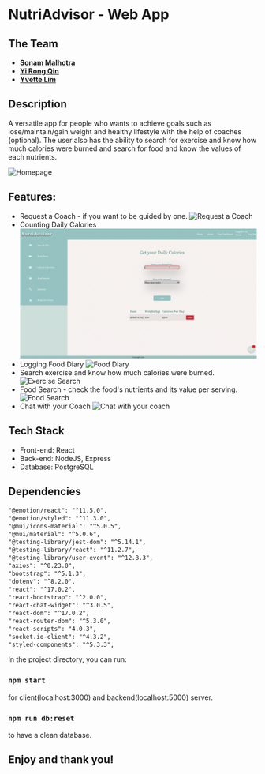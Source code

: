 # NutriAdvisor - Web App

## The Team

- **[Sonam Malhotra](https://github.com/Smalhotra1996)**
- **[Yi Rong Qin](https://github.com/yq4103)**
- **[Yvette Lim](https://github.com/magotts)**

## Description 
A versatile app for people who wants to achieve goals such as lose/maintain/gain weight and healthy lifestyle with the help of coaches (optional). The user also has the ability to search for exercise and know how much calories were burned and search for food and know the values of each nutrients.

![Homepage](https://github.com/magotts/nutriadvisor/blob/master/client/docs/homepage.jpg?raw=true)

## Features:
- Request a Coach - if you want to be guided by one.
![Request a Coach](client/docs/requestcoach.gif)
- Counting Daily Calories
![Calorie Calculator](client/docs/caloriecount.gif)
- Logging Food Diary
![Food Diary](client/docs/fooddiary.gif)
- Search exercise and know how much calories were burned.
![Exercise Search](client/docs/exercise.gif)
- Food Search - check the food's nutrients and its value per serving.
![Food Search](client/docs/foodsearch.gif)
- Chat with your Coach
![Chat with your coach](client/docs/chat.gif)


## Tech Stack
- Front-end: React
- Back-end: NodeJS, Express
- Database: PostgreSQL

## Dependencies
    "@emotion/react": "^11.5.0",
    "@emotion/styled": "^11.3.0",
    "@mui/icons-material": "^5.0.5",
    "@mui/material": "^5.0.6",
    "@testing-library/jest-dom": "^5.14.1",
    "@testing-library/react": "^11.2.7",
    "@testing-library/user-event": "^12.8.3",
    "axios": "^0.23.0",
    "bootstrap": "^5.1.3",
    "dotenv": "^8.2.0",
    "react": "^17.0.2",
    "react-bootstrap": "^2.0.0",
    "react-chat-widget": "^3.0.5",
    "react-dom": "^17.0.2",
    "react-router-dom": "^5.3.0",
    "react-scripts": "4.0.3",
    "socket.io-client": "^4.3.2",
    "styled-components": "^5.3.3",

In the project directory, you can run:

### `npm start`

for client(localhost:3000) and backend(localhost:5000) server. 

### `npm run db:reset`

to have a clean database.

## Enjoy and thank you!